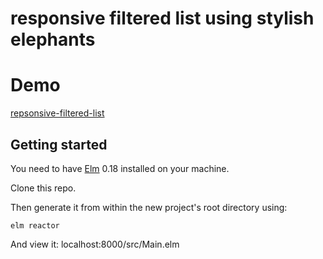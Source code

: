 # responsive filtered list using stylish elephants

# Demo

[repsonsive-filtered-list](https://jbrgfx.github.io/responsive-filtered-list/)

## Getting started

You need to have [Elm](http://elm-lang.org/) 0.18 installed on your machine.

Clone this repo.

Then generate it from within the new project's root directory using:

    elm reactor

And view it:
    localhost:8000/src/Main.elm

